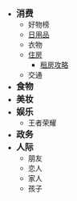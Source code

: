 - <font style="font-weight:bold;font-size:17px;">消费</font>
  - 好物榜
  - [日用品](消费/日用品)
  - 衣物
  - [住房](消费/住房/)
    - [租房攻略](消费/住房/租房攻略)
  - 交通
- <font style="font-weight:bold;font-size:17px;">食物</font>
- <font style="font-weight:bold;font-size:17px;">美妆</font>
- <font style="font-weight:bold;font-size:17px;">娱乐</font>
  - 王者荣耀
- <font style="font-weight:bold;font-size:17px;">政务</font>
- <font style="font-weight:bold;font-size:17px;">人际</font>
  - 朋友
  - 恋人
  - 家人
  - 孩子

